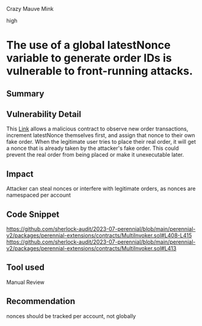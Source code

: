Crazy Mauve Mink

high

# The use of a global latestNonce variable to generate order IDs is vulnerable to front-running attacks.
## Summary

## Vulnerability Detail
This [Link](https://github.com/sherlock-audit/2023-07-perennial/blob/main/perennial-v2/packages/perennial-extensions/contracts/MultiInvoker.sol#L413)   allows a malicious contract to observe new order transactions, increment latestNonce themselves first, and assign that nonce to their own fake order.
When the legitimate user tries to place their real order, it will get a nonce that is already taken by the attacker's fake order. This could prevent the real order from being placed or make it unexecutable later.

## Impact
Attacker can steal nonces or interfere with legitimate orders, as nonces are namespaced per account 
## Code Snippet
https://github.com/sherlock-audit/2023-07-perennial/blob/main/perennial-v2/packages/perennial-extensions/contracts/MultiInvoker.sol#L408-L415 
https://github.com/sherlock-audit/2023-07-perennial/blob/main/perennial-v2/packages/perennial-extensions/contracts/MultiInvoker.sol#L413
## Tool used

Manual Review

## Recommendation
nonces should be tracked per account, not globally
